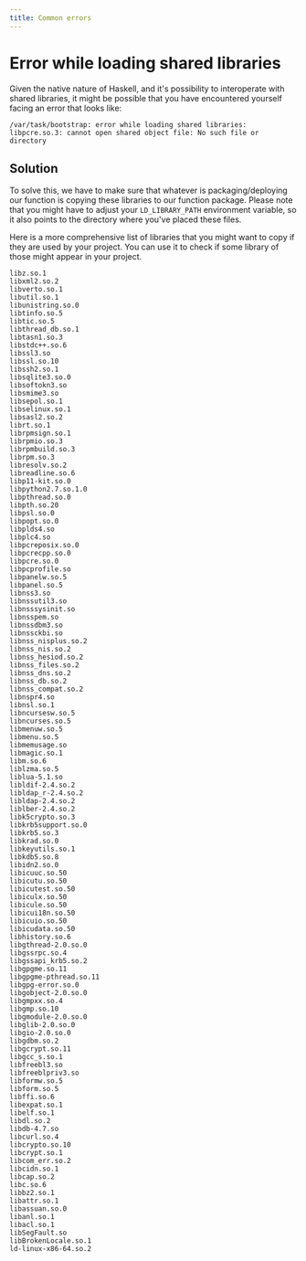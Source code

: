 ```yaml
---
title: Common errors
---
```


# Error while loading shared libraries

Given the native nature of Haskell, and it's possibility to interoperate with shared libraries,
it might be possible that you have encountered yourself facing an error that looks like:

```text
/var/task/bootstrap: error while loading shared libraries: libpcre.so.3: cannot open shared object file: No such file or directory
```

## Solution

To solve this, we have to make sure that whatever is packaging/deploying our function is copying these libraries to our function package.
Please note that you might have to adjust your `LD_LIBRARY_PATH` environment variable, so it also points to the directory where you've
placed these files.

Here is a more comprehensive list of libraries that you might want to copy if they are used by your project. You can use it to check if
some library of those might appear in your project.

```text
libz.so.1
libxml2.so.2
libverto.so.1
libutil.so.1
libunistring.so.0
libtinfo.so.5
libtic.so.5
libthread_db.so.1
libtasn1.so.3
libstdc++.so.6
libssl3.so
libssl.so.10
libssh2.so.1
libsqlite3.so.0
libsoftokn3.so
libsmime3.so
libsepol.so.1
libselinux.so.1
libsasl2.so.2
librt.so.1
librpmsign.so.1
librpmio.so.3
librpmbuild.so.3
librpm.so.3
libresolv.so.2
libreadline.so.6
libp11-kit.so.0
libpython2.7.so.1.0
libpthread.so.0
libpth.so.20
libpsl.so.0
libpopt.so.0
libplds4.so
libplc4.so
libpcreposix.so.0
libpcrecpp.so.0
libpcre.so.0
libpcprofile.so
libpanelw.so.5
libpanel.so.5
libnss3.so
libnssutil3.so
libnsssysinit.so
libnsspem.so
libnssdbm3.so
libnssckbi.so
libnss_nisplus.so.2
libnss_nis.so.2
libnss_hesiod.so.2
libnss_files.so.2
libnss_dns.so.2
libnss_db.so.2
libnss_compat.so.2
libnspr4.so
libnsl.so.1
libncursesw.so.5
libncurses.so.5
libmenuw.so.5
libmenu.so.5
libmemusage.so
libmagic.so.1
libm.so.6
liblzma.so.5
liblua-5.1.so
libldif-2.4.so.2
libldap_r-2.4.so.2
libldap-2.4.so.2
liblber-2.4.so.2
libk5crypto.so.3
libkrb5support.so.0
libkrb5.so.3
libkrad.so.0
libkeyutils.so.1
libkdb5.so.8
libidn2.so.0
libicuuc.so.50
libicutu.so.50
libicutest.so.50
libiculx.so.50
libicule.so.50
libicui18n.so.50
libicuio.so.50
libicudata.so.50
libhistory.so.6
libgthread-2.0.so.0
libgssrpc.so.4
libgssapi_krb5.so.2
libgpgme.so.11
libgpgme-pthread.so.11
libgpg-error.so.0
libgobject-2.0.so.0
libgmpxx.so.4
libgmp.so.10
libgmodule-2.0.so.0
libglib-2.0.so.0
libgio-2.0.so.0
libgdbm.so.2
libgcrypt.so.11
libgcc_s.so.1
libfreebl3.so
libfreeblpriv3.so
libformw.so.5
libform.so.5
libffi.so.6
libexpat.so.1
libelf.so.1
libdl.so.2
libdb-4.7.so
libcurl.so.4
libcrypto.so.10
libcrypt.so.1
libcom_err.so.2
libcidn.so.1
libcap.so.2
libc.so.6
libbz2.so.1
libattr.so.1
libassuan.so.0
libanl.so.1
libacl.so.1
libSegFault.so
libBrokenLocale.so.1
ld-linux-x86-64.so.2
```